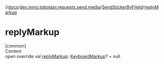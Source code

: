 //[docs](../../../index.md)/[dev.inmo.tgbotapi.requests.send.media](../index.md)/[SendStickerByFileId](index.md)/[replyMarkup](reply-markup.md)



# replyMarkup  
[common]  
Content  
open override val [replyMarkup](reply-markup.md): [KeyboardMarkup](../../dev.inmo.tgbotapi.types.buttons/-keyboard-markup/index.md)? = null  



